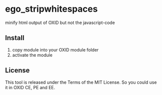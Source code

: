 ego_stripwhitespaces
======================

minify html output of OXID but not the javascript-code

Install
------------------

1. copy module into your OXID module folder
2. activate the module

License
------------------

This tool is released under the Terms of the MIT License. So you could use it in OXID CE, PE and EE.
